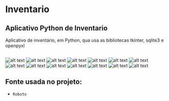 # Inventario
## Aplicativo Python de Inventario
Aplicativo de inventário, em Python, qua usa as bibliotecas tkinter, sqlite3 e openpyxl
##
![alt text](https://github.com/PedroF37/Inventario/blob/main/Imagens/Inventario01.png)
![alt text](https://github.com/PedroF37/Inventario/blob/main/Imagens/Inventario02.png)
![alt text](https://github.com/PedroF37/Inventario/blob/main/Imagens/Inventario03.png)
![alt text](https://github.com/PedroF37/Inventario/blob/main/Imagens/Inventario04.png)
![alt text](https://github.com/PedroF37/Inventario/blob/main/Imagens/Inventario05.png)
![alt text](https://github.com/PedroF37/Inventario/blob/main/Imagens/Inventario06.png)
![alt text](https://github.com/PedroF37/Inventario/blob/main/Imagens/Inventario07.png)
![alt text](https://github.com/PedroF37/Inventario/blob/main/Imagens/Inventario08.png)
![alt text](https://github.com/PedroF37/Inventario/blob/main/Imagens/Inventario09.png)
![alt text](https://github.com/PedroF37/Inventario/blob/main/Imagens/Inventario10.png)
![alt text](https://github.com/PedroF37/Inventario/blob/main/Imagens/Inventario11.png)
![alt text](https://github.com/PedroF37/Inventario/blob/main/Imagens/Inventario12.png)
![alt text](https://github.com/PedroF37/Inventario/blob/main/Imagens/Inventario13.png)
![alt text](https://github.com/PedroF37/Inventario/blob/main/Imagens/Inventario14.png)
##

## Fonte usada no projeto:
* `Roboto`

